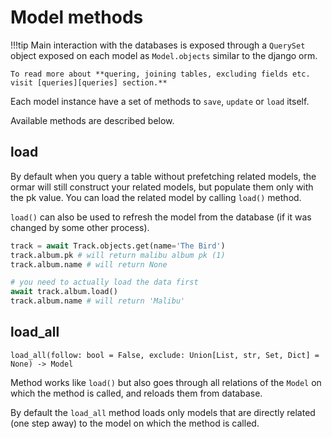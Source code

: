 # Model methods

!!!tip
    Main interaction with the databases is exposed through a `QuerySet` object exposed on 
    each model as `Model.objects` similar to the django orm.

    To read more about **quering, joining tables, excluding fields etc. visit [queries][queries] section.**

Each model instance have a set of methods to `save`, `update` or `load` itself.

Available methods are described below.

## load

By default when you query a table without prefetching related models, the ormar will still construct
your related models, but populate them only with the pk value. You can load the related model by calling `load()` method.

`load()` can also be used to refresh the model from the database (if it was changed by some other process). 

```python
track = await Track.objects.get(name='The Bird')
track.album.pk # will return malibu album pk (1)
track.album.name # will return None

# you need to actually load the data first
await track.album.load()
track.album.name # will return 'Malibu'
```

## load_all

`load_all(follow: bool = False, exclude: Union[List, str, Set, Dict] = None) -> Model`

Method works like `load()` but also goes through all relations of the `Model` on which the method is called, 
and reloads them from database.

By default the `load_all` method loads only models that are directly related (one step away) to the model on which the method is called.

But you can specify the `follow=True` parameter to traverse through nested models and load all of them in the relation tree.

!!!warning
    To avoid circular updates with `follow=True` set, `load_all` keeps a set of already visited Models, 
    and won't perform nested `loads` on Models that were already visited.
    
    So if you have a diamond or circular relations types you need to perform the loads in a manual way.
    
    ```python
    # in example like this the second Street (coming from City) won't be load_all, so ZipCode won't be reloaded
    Street -> District -> City -> Street -> ZipCode
    ```

Method accepts also optional exclude parameter that works exactly the same as exclude_fields method in `QuerySet`.
That way you can remove fields from related models being refreshed or skip whole related models.

Method performs one database query so it's more efficient than nested calls to `load()` and `all()` on related models.

!!!tip
    To read more about `exclude` read [exclude_fields][exclude_fields]

!!!warning
    All relations are cleared on `load_all()`, so if you exclude some nested models they will be empty after call.

## save

`save() -> self`

You can create new models by using `QuerySet.create()` method or by initializing your model as a normal pydantic model 
and later calling `save()` method.

`save()` can also be used to persist changes that you made to the model, but only if the primary key is not set or the model does not exist in database.

The `save()` method does not check if the model exists in db, so if it does you will get a integrity error from your selected db backend if trying to save model with already existing primary key. 

```python
track = Track(name='The Bird')
await track.save() # will persist the model in database

track = await Track.objects.get(name='The Bird')
await track.save() # will raise integrity error as pk is populated
```

## update

`update(**kwargs) -> self`

You can update models by using `QuerySet.update()` method or by updating your model attributes (fields) and calling `update()` method.

If you try to update a model without a primary key set a `ModelPersistenceError` exception will be thrown.

To persist a newly created model use `save()` or `upsert(**kwargs)` methods.

```python
track = await Track.objects.get(name='The Bird')
await track.update(name='The Bird Strikes Again')
```

## upsert

`upsert(**kwargs) -> self`

It's a proxy to either `save()` or `update(**kwargs)` methods described above.

If the primary key is set -> the `update` method will be called.

If the pk is not set the `save()` method will be called.

```python
track = Track(name='The Bird')
await track.upsert() # will call save as the pk is empty

track = await Track.objects.get(name='The Bird')
await track.upsert(name='The Bird Strikes Again') # will call update as pk is already populated
```


## delete

You can delete models by using `QuerySet.delete()` method or by using your model and calling `delete()` method.

```python
track = await Track.objects.get(name='The Bird')
await track.delete() # will delete the model from database
```

!!!tip
    Note that that `track` object stays the same, only record in the database is removed.

## save_related

`save_related(follow: bool = False) -> None`

Method goes through all relations of the `Model` on which the method is called, 
and calls `upsert()` method on each model that is **not** saved. 

To understand when a model is saved check [save status][save status] section above.

By default the `save_related` method saved only models that are directly related (one step away) to the model on which the method is called.

But you can specify the `follow=True` parameter to traverse through nested models and save all of them in the relation tree.

!!!warning
    To avoid circular updates with `follow=True` set, `save_related` keeps a set of already visited Models, 
    and won't perform nested `save_related` on Models that were already visited.
    
    So if you have a diamond or circular relations types you need to perform the updates in a manual way.
    
    ```python
    # in example like this the second Street (coming from City) won't be save_related, so ZipCode won't be updated
    Street -> District -> City -> Street -> ZipCode
    ```

[fields]: ../fields.md
[relations]: ../relations/index.md
[queries]: ../queries/index.md
[pydantic]: https://pydantic-docs.helpmanual.io/
[sqlalchemy-core]: https://docs.sqlalchemy.org/en/latest/core/
[sqlalchemy-metadata]: https://docs.sqlalchemy.org/en/13/core/metadata.html
[databases]: https://github.com/encode/databases
[sqlalchemy connection string]: https://docs.sqlalchemy.org/en/13/core/engines.html#database-urls
[sqlalchemy table creation]: https://docs.sqlalchemy.org/en/13/core/metadata.html#creating-and-dropping-database-tables
[alembic]: https://alembic.sqlalchemy.org/en/latest/tutorial.html
[save status]:  ../models/index/#model-save-status
[Internals]:  #internals
[exclude_fields]: ../queries/select-columns.md#exclude_fields
